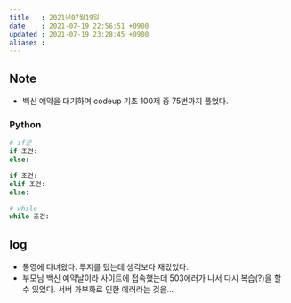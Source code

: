 ```yaml
---
title   : 2021년07월19일 
date    : 2021-07-19 22:56:51 +0900
updated : 2021-07-19 23:28:45 +0900
aliases : 
---
```

## Note
- 백신 예약을 대기하며 codeup 기초 100제 중 75번까지 풀었다.  
	
### Python
```python
# if문  
if 조건: 
else: 

if 조건:
elif 조건:
else: 

# while  
while 조건: 
```

## log 
- 통영에 다녀왔다. 루지를 탔는데 생각보다 재밌었다.  
- 부모님 백신 예약날이라 사이트에 접속했는데 503에러가 나서 다시 복습(?)을 할 수 있었다. 서버 과부화로 인한 에러라는 것을...
